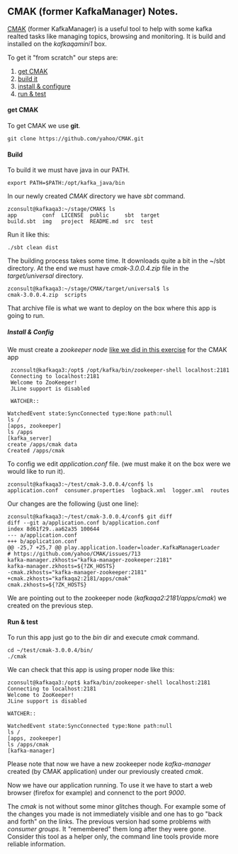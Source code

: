 ## CMAK (former KafkaManager) Notes.

[CMAK](https://github.com/yahoo/CMAK) (former KafkaManager) is a useful tool to help with some kafka realted tasks like managing topics, browsing and monitoring. It is build and installed on the _kafkaqamini1_ box.

To get it "from scratch" our steps are:

1.  [get CMAK](#cmak_flink_one) 
2.  [build it](#cmak_flink_two) 
3.  [install & configure](#cmak_flink_three)
4.  [run & test](#cmak_flink_fore)

#### get CMAK  <a name="cmak_flink_one"/>

To get CMAK we use **git**.

    git clone https://github.com/yahoo/CMAK.git

#### Build <a name="cmak_flink_two"/>

To build it we must have java in our PATH.

    export PATH=$PATH:/opt/kafka_java/bin

In our newly created _CMAK_ directory we have _sbt_ command.

    zconsult@kafkaqa3:~/stage/CMAK$ ls
    app        conf  LICENSE  public     sbt  target
    build.sbt  img   project  README.md  src  test

Run it like this:
         
    ./sbt clean dist

The building process takes some time. It downloads quite a bit in the ~/sbt directory. At the end we must have _cmak-3.0.0.4.zip_ file in the _target/universal_ directory.

    zconsult@kafkaqa3:~/stage/CMAK/target/universal$ ls
    cmak-3.0.0.4.zip  scripts

That archive file is what we want to deploy on the box where this app is going to run.

##### Install & Config <a name="cmak_flink_three"/>

We must create a _zookeeper node_ [like we did in this exercise](./zookeeper_node_for_kafka.md) for the CMAK app

     zconsult@kafkaqa3:/opt$ /opt/kafka/bin/zookeeper-shell localhost:2181 
     Connecting to localhost:2181
     Welcome to ZooKeeper!
     JLine support is disabled

     WATCHER::

    WatchedEvent state:SyncConnected type:None path:null
    ls /
    [apps, zookeeper]
    ls /apps
    [kafka_server]
    create /apps/cmak data
    Created /apps/cmak

To config we edit _application.conf_ file. (we must make it on the box were we would like to run it).
     
    zconsult@kafkaqa3:~/test/cmak-3.0.0.4/conf$ ls
    application.conf  consumer.properties  logback.xml  logger.xml  routes

Our changes are the following (just one line):
    
    zconsult@kafkaqa3:~/test/cmak-3.0.0.4/conf$ git diff
    diff --git a/application.conf b/application.conf
    index 8d61f29..aa62a35 100644
    --- a/application.conf
    +++ b/application.conf
    @@ -25,7 +25,7 @@ play.application.loader=loader.KafkaManagerLoader
    # https://github.com/yahoo/CMAK/issues/713
    kafka-manager.zkhosts="kafka-manager-zookeeper:2181"
    kafka-manager.zkhosts=${?ZK_HOSTS}
    -cmak.zkhosts="kafka-manager-zookeeper:2181"
    +cmak.zkhosts="kafkaqa2:2181/apps/cmak"
    cmak.zkhosts=${?ZK_HOSTS}

We are pointing out to the zookeeper node (_kafkaqa2:2181/apps/cmak_) we created on the previous step.

#### Run & test <a name="cmak_flink_fore"/>

To run this app just go to the _bin_ dir and execute _cmak_ command.
 
    cd ~/test/cmak-3.0.0.4/bin/
    ./cmak

We can check that this app is using proper node like this:

    zconsult@kafkaqa3:/opt$ kafka/bin/zookeeper-shell localhost:2181
    Connecting to localhost:2181
    Welcome to ZooKeeper!
    JLine support is disabled

    WATCHER::

    WatchedEvent state:SyncConnected type:None path:null
    ls /
    [apps, zookeeper]
    ls /apps/cmak
    [kafka-manager]

Please note that now we have a new zookeeper node _kafka-manager_ created (by CMAK application) under our previously created _cmak_.


Now we have our application running. To use it we have to start a web browser (firefox for example) and connenct to the port _9000_.

The _cmak_ is not without some minor glitches though. For example some of the changes you made is not immediately visible and one has to go "back and forth" on the links. The previous version had some problems with _consumer groups_. It "remembered" them long after they were gone. Consider this tool as a helper only, the command line tools provide more reliable information.

